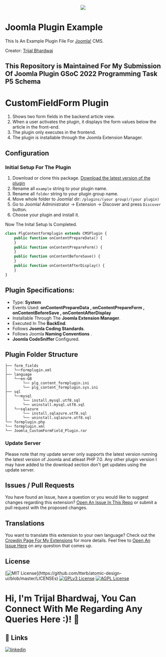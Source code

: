 <p align="center">
  <img 
    src="https://user-images.githubusercontent.com/82861332/163880389-108756b5-49e6-4d49-b6ab-df3b89acbcfa.png"
  >
</p>

Joomla Plugin Example
=====================

This Is An Example Plugin File For [Joomla!](http://joomla.org/) CMS.

Creator: [Trijal Bhardwaj](https://github.com/Trijal-Bhardwaj/)

This Repository is Maintained For My Submission Of Joomla Plugin GSoC 2022 Programming Task P5 Schema
-----

# CustomFieldForm Plugin
1. Shows two form fields in the backend article view.
2. When a user activates the plugin, it displays the form values below the article in the front-end.
3. The plugin only executes in the frontend.
4. The plugin is installable through the Joomla Extension Manager.

## Configuration

### Initial Setup For The Plugin

1. Download or clone this package. [Download the latest version of the plugin](https://github.com/Trijal-Bhardwaj/Joomla-Plugin-GSoC-2022-Programming-Task-P5-Schema/)
2. Rename all `example` string to your plugin name.
3. Rename all `folder` string to your plugin group name.
4. Move whole folder to Joomla! dir: `/plugins/(your group)/(your plugin)`
5. Go to Joomla! Administrator -> Extension -> Discover and press `Discover` button.
6. Choose your plugin and install it.


Now The Inital Setup Is Completed.

```PHP
class PlgContentformplugin extends CMSPlugin {
    public function onContentPrepareData() {
    }
    public function onContentPrepareForm() {
    }
    public function onContentBeforeSave() {
    }
    public function onContentAfterDisplay() {
    }
}
```

## Plugin Specifications:
- Type: <b> System </b> <br/>
- Events Used: <b> onContentPrepareData , onContentPrepareForm , onContentBeforeSave , onContentAfterDisplay </b>
- Installable Through The <b> Joomla Extension Manager</b>.
- Executed In The <b> BackEnd</b>.
- Follows <b> Joomla Coding Standards</b>.
- Follows Joomla <b> Naming Conventions</b> .
- <b> Joomla CodeSniffer </b> Configured.

## Plugin Folder Structure

    ├── form_fields
    │	└──formplugin.xml
    ├── language
    │	└──en-GB
    │   	└── plg_content_formplugin.ini
    │   	└── plg_content_formplugin.sys.ini
    ├── sql
    │	└──mysql
    │   	└── install.mysql.utf8.sql
    │   	└── uninstall.mysql.utf8.sql
    │	└──sqlazure
    │   	└── install.sqlazure.utf8.sql
    │   	└── uninstall.sqlazure.utf8.sql
    └── formplugin.php
    └── formplugin.xml
    └── Joomla_CustomFormField_Plugin.rar

### Update Server

Please note that my update server only supports the latest version running the latest version of Joomla and atleast PHP 7.0.
Any other plugin version I may have added to the download section don't get updates using the update server.

## Issues / Pull Requests

You have found an Issue, have a question or you would like to suggest changes regarding this extension?
[Open An Issue In This Repo](https://github.com/Trijal-Bhardwaj/Joomla-Plugin-GSoC-2022-Programming-Task-P5-Schema/issues/new) or submit a pull request with the proposed changes.

## Translations

You want to translate this extension to your own language? Check out the [Crowdin Page For My Extensions](https://joomla.crowdin.com) for more details. Feel free to [Open An Issue Here](https://github.com/Trijal-Bhardwaj/Joomla-Plugin-GSoC-2022-Programming-Task-P5-Schema/issues/new) on any question that comes up.

## License

[![MIT License](https://img.shields.io/apm/l/atomic-design-ui.svg?)](https://github.com/tterb/atomic-design-ui/blob/master/LICENSEs)
[![GPLv3 License](https://img.shields.io/badge/License-GPL%20v3-yellow.svg)](https://opensource.org/licenses/)
[![AGPL License](https://img.shields.io/badge/license-AGPL-blue.svg)](http://www.gnu.org/licenses/agpl-3.0)

# Hi, I'm Trijal Bhardwaj, You Can Connect With Me Regarding Any Queries Here :)! 👋

## 🔗 Links
[![linkedin](https://img.shields.io/badge/linkedin-0A66C2?style=for-the-badge&logo=linkedin&logoColor=white)](https://www.linkedin.com/in/trijal-bhardwaj/)
